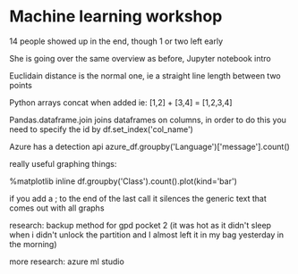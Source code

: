# Machine learning workshop

14 people showed up in the end, though 1 or two left early

She is going over the same overview as before, Jupyter notebook intro

Euclidain distance is the normal one, ie a straight line length between two points

Python arrays concat when added ie: [1,2] + [3,4] = [1,2,3,4]

Pandas.dataframe.join joins dataframes on columns, in order to do this you need to specify the id by df.set_index('col_name')

Azure has a detection api azure_df.groupby('Language')['message'].count()

really useful graphing things:

%matplotlib inline
df.groupby('Class').count().plot(kind='bar')

if you add a ; to the end of the last call it silences the generic text that comes out with all graphs

research: backup method for gpd pocket 2 (it was hot as it didn't sleep when i didn't unlock the partition and I almost left it in my bag yesterday in the morning)

more research: azure ml studio


